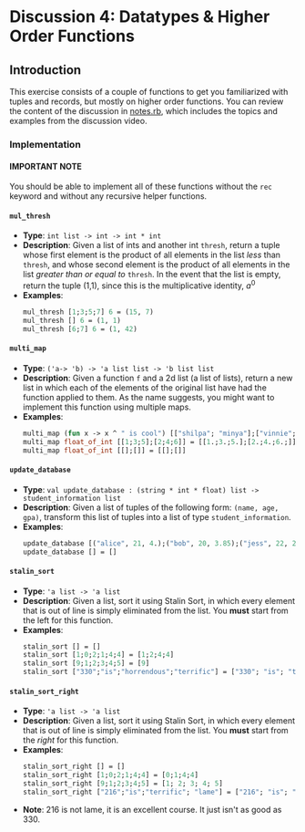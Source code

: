 # Discussion 4: Datatypes & Higher Order Functions

## Introduction

This exercise consists of a couple of functions to get you familiarized with tuples and records, but mostly on higher order functions.  You can review the content of the discussion in [notes.rb](notes.rb), which includes the topics and examples from the discussion video.

### Implementation

#### IMPORTANT NOTE 

You should be able to implement all of these functions without the `rec` keyword and without any recursive helper functions.

#### `mul_thresh`

- **Type**: `int list -> int -> int * int`
- **Description**: Given a list of ints and another int `thresh`, return a tuple whose first element is the product of all elements in the list *less* than `thresh`, and whose second element is the product of all elements in the list *greater than or equal to* `thresh`. In the event that the list is empty, return the tuple (1,1), since this is the multiplicative identity, $a^0$
- **Examples**:
  ```ocaml
  mul_thresh [1;3;5;7] 6 = (15, 7)
  mul_thresh [] 6 = (1, 1) 
  mul_thresh [6;7] 6 = (1, 42)
  ```

#### `multi_map`

- **Type**: `('a-> 'b) -> 'a list list -> 'b list list`
- **Description**: Given a function `f` and a 2d list (a list of lists), return a new list in which each of the elements of the original list have had the function applied to them. 
As the name suggests, you might want to implement this function using multiple maps. 
- **Examples**:
  ```ocaml
  multi_map (fun x -> x ^ " is cool") [["shilpa"; "minya"];["vinnie";"pavan"]] = [["shilpa is cool"; "minya is cool"]; ["vinnie is cool"; "pavan is cool"]]
  multi_map float_of_int [[1;3;5];[2;4;6]] = [[1.;3.;5.];[2.;4.;6.;]] 
  multi_map float_of_int [[];[]] = [[];[]]
  ```

#### `update_database`

- **Type**: `val update_database : (string * int * float) list -> student_information list` 
- **Description**: Given a list of tuples of the following form: `(name, age, gpa)`, transform this list of tuples into a list of type `student_information`.  
- **Examples**: 
    ```ocaml 
    update_database [("alice", 21, 4.);("bob", 20, 3.85);("jess", 22, 2.9)] = [{name = "alice"; age = 21; gpa = 4.}; {name = "bob"; age = 20; gpa = 3.85}; {name = "jess"; age = 22; gpa = 2.9}]  
    update_database [] = []
    ``` 

#### `stalin_sort`

- **Type**: `'a list -> 'a list` 
- **Description**: Given a list, sort it using Stalin Sort, in which every element that is out of line is simply eliminated from the list. You **must** start from the left for this function.   
- **Examples**: 
    ```ocaml 
    stalin_sort [] = [] 
    stalin_sort [1;0;2;1;4;4] = [1;2;4;4] 
    stalin_sort [9;1;2;3;4;5] = [9]
    stalin_sort ["330";"is";"horrendous";"terrific"] = ["330"; "is"; "terrific"]
    ``` 

#### `stalin_sort_right`

- **Type**: `'a list -> 'a list` 
- **Description**: Given a list, sort it using Stalin Sort, in which every element that is out of line is simply eliminated from the list. You **must** start from the *right* for this function.    
- **Examples**: 
    ```ocaml 
    stalin_sort_right [] = [] 
    stalin_sort_right [1;0;2;1;4;4] = [0;1;4;4] 
    stalin_sort_right [9;1;2;3;4;5] = [1; 2; 3; 4; 5]
    stalin_sort_right ["216";"is";"terrific"; "lame"] = ["216"; "is"; "lame"]
    ``` 
- **Note**: 216 is not lame, it is an excellent course. It just isn't as good as 330. 
